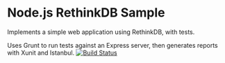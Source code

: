 Node.js RethinkDB Sample
=================

Implements a simple web application using RethinkDB, with tests.

Uses Grunt to run tests against an Express server, then generates reports with Xunit and Istanbul.
[![Build Status](https://apibeta.shippable.com/projects/539ffc5c89a6bf54038883a8/badge/master)](https://beta.shippable.com/projects/539ffc5c89a6bf54038883a8)
